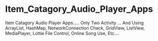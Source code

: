 # Item_Catagory_Audio_Player_Apps
Item Catagory Audio Player Apps..... Only Two Activity ... And Using ArrayList, HashMap, NetworkConnection Check, GridView, ListView, MediaPlayer, Lottie File Control, Online Song Use, Etc....
